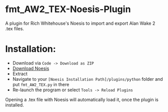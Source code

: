 # fmt_AW2_TEX-Noesis-Plugin
A plugin for Rich Whitehouse's Noesis to import and export Alan Wake 2 .tex files.
# Installation:
- Download via `Code -> Download as ZIP`
- [Download Noesis](https://www.richwhitehouse.com/index.php?content=inc_projects.php&showproject=91)
- Extract
- Navigate to your `[Noesis Installation Path]/plugins/python` folder and put `fmt_AW2_TEX.py` in there
- Re-launch the program or select `Tools -> Reload Plugins`

Opening a .tex file with Noesis will automatically load it, once the plugin is installed.
